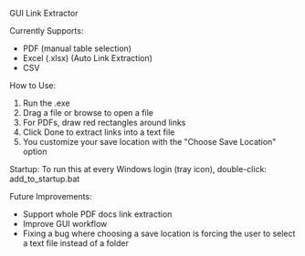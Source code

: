 GUI Link Extractor

Currently Supports:
- PDF (manual table selection)
- Excel (.xlsx) (Auto Link Extraction)
- CSV

How to Use:
1. Run the .exe
2. Drag a file or browse to open a file
3. For PDFs, draw red rectangles around links
4. Click Done to extract links into a text file
5. You customize your save location with the "Choose Save Location" option

Startup:
To run this at every Windows login (tray icon), double-click:
add_to_startup.bat

Future Improvements:
- Support whole PDF docs link extraction
- Improve GUI workflow
- Fixing a bug where choosing a save location is forcing the user to select a text file instead of a folder
